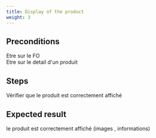 ```yaml
---
title: Display of the product
weight: 3
---
```


## Preconditions

Etre sur le FO\
Etre sur le detail d'un produit
## Steps

Vérifier que le produit est correctement affiché

## Expected result

le produit est correctement affiché (images , informations)

